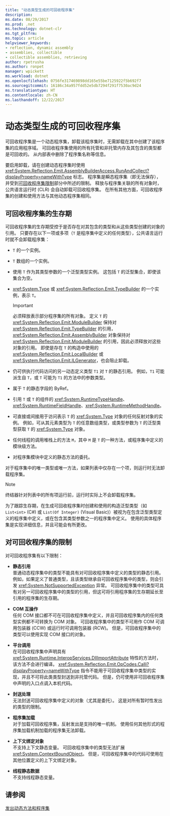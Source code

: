 ```yaml
---
title: "动态类型生成的可回收程序集"
description: 
ms.date: 08/29/2017
ms.prod: .net
ms.technology: dotnet-clr
ms.tgt_pltfrm: 
ms.topic: article
helpviewer_keywords:
- reflection, dynamic assembly
- assemblies, collectible
- collectible assemblies, retrieving
author: rpetrusha
ms.author: ronpet
manager: wpickett
ms.workload: dotnet
ms.openlocfilehash: 0756fe317469898dd165e55be7125922f5b692f7
ms.sourcegitcommit: 16186c34a957fdd52e5db7294f291f7530ac9d24
ms.translationtype: HT
ms.contentlocale: zh-CN
ms.lasthandoff: 12/22/2017
---
```

# <a name="collectible-assemblies-for-dynamic-type-generation"></a>动态类型生成的可回收程序集

可回收程序集是一个动态程序集，卸载该程序集时，无需卸载在其中创建了该程序集的应用程序域。 可回收程序集使用的所有托管和非托管内存及其包含的类型都是可回收的。 从内部表中删除了程序集名称等信息。

要启用卸载，请在创建动态程序集时使用 <xref:System.Reflection.Emit.AssemblyBuilderAccess.RunAndCollect?displayProperty=nameWithType> 标志。 程序集是瞬态程序集（即无法保存），并受到[可回收程序集限制](#restrictions-on-collectible-assemblies)部分中所述的限制。 释放与程序集关联的所有对象时，公共语言运行时 (CLR) 会自动卸载可回收程序集。 在所有其他方面，可回收程序集的创建和使用方法与其他动态程序集相同。

## <a name="lifetime-of-collectible-assemblies"></a>可回收程序集的生存期

可回收程序集的生存期受控于是否存在对其包含的类型和从这些类型创建的对象的引用。 只要存在以下一项或多项（`T` 是程序集中定义的任何类型），公共语言运行时就不会卸载程序集： 

- `T` 的一个实例。

- `T` 数组的一个实例。
 
- 使用 `T` 作为其类型参数的一个泛型类型实例。 这包括 `T` 的泛型集合，即使该集合为空。

- <xref:System.Type> 或 <xref:System.Reflection.Emit.TypeBuilder> 的一个实例，表示 `T`。 

   > [!IMPORTANT]
   > 必须释放表示部分程序集的所有对象。 定义 `T` 的 <xref:System.Reflection.Emit.ModuleBuilder> 保持对 <xref:System.Reflection.Emit.TypeBuilder> 的引用，<xref:System.Reflection.Emit.AssemblyBuilder> 对象保持对 <xref:System.Reflection.Emit.ModuleBuilder> 的引用，因此必须释放对这些对象的引用。 即使是存在 `T` 的构造中使用的 <xref:System.Reflection.Emit.LocalBuilder> 或 <xref:System.Reflection.Emit.ILGenerator>，也会阻止卸载。

- 仍可供执行代码访问的另一动态定义类型 `T1` 对 `T` 的静态引用。 例如，`T1` 可能派生自 `T`，或 `T` 可能为 `T1` 的方法中的参数类型。
 
- 属于 `T` 的静态字段的 ByRef。

- 引用 `T` 或 `T` 的组件的 <xref:System.RuntimeTypeHandle>、<xref:System.RuntimeFieldHandle>、<xref:System.RuntimeMethodHandle>。

- 可直接或间接用于访问表示 `T` 的 <xref:System.Type> 对象的任何反射对象的实例。 例如，可从其元素类型为 `T` 的任意数组类型，或类型参数为 `T` 的泛型类型获取 `T` 的 <xref:System.Type> 对象。 

- 任何线程的调用堆栈上的方法 `M`，其中 `M` 是 `T` 的一种方法，或程序集中定义的模块级方法。

- 对程序集模块中定义的静态方法的委托。

对于程序集中的唯一类型或唯一方法，如果列表中仅存在一个项，则运行时无法卸载程序集。

> [!NOTE]
> 终结器针对列表中的所有项运行前，运行时实际上不会卸载程序集。

为了跟踪生存期，在生成可回收程序集时创建和使用的构造泛型类型（如 `List<int>` (C#) 或 `List(Of Integer)` (Visual Basic)）被视为在包含泛型类型定义的程序集中定义，或在包含其类型参数之一的程序集中定义。 使用的具体程序集是实现详细信息，并且可能会有所更改。
 
## <a name="restrictions-on-collectible-assemblies"></a>对可回收程序集的限制

对可回收程序集有以下限制： 

- **静态引用**   
  普通动态程序集中的类型不能具有对可回收程序集中定义的类型的静态引用。 例如，如果定义了普通类型，且该类型继承自可回收程序集中的类型，则会引发 <xref:System.NotSupportedException> 异常。 可回收程序集中的类型可具有对另一可回收程序集中的类型的引用，但这可将引用程序集的生存期延长至引用的程序集的生存期。

- **COM 互操作**   
   任何 COM 接口都不可在可回收程序集中定义，并且可回收程序集内的任何类型实例都不可转换为 COM 对象。 可回收程序集中的类型不可用作 COM 可调用包装器 (CCW) 或运行时可调用包装器 (RCW)。 但是，可回收程序集中的类型可以使用实现 COM 接口的对象。

- **平台调用**   
   在可回收程序集中声明具有 <xref:System.Runtime.InteropServices.DllImportAttribute> 特性的方法时，该方法不会进行编译。 <xref:System.Reflection.Emit.OpCodes.Calli?displayProperty=nameWithType> 指令不能用于可回收程序集中类型的实现，并且不可将此类类型封送到非托管代码。 但是，仍可使用非可回收程序集中声明的入口点调入本机代码。
 
- **封送处理**   
   无法封送可回收程序集中定义的对象（尤其是委托）。 这是对所有暂时性发出的类型的限制。

- **程序集加载**   
   对于加载可回收程序集，反射发出是支持的唯一机制。 使用任何其他形式的程序集加载机制加载的程序集无法卸载。
 
- **上下文绑定对象**    
   不支持上下文静态变量。 可回收程序集中的类型无法扩展 <xref:System.ContextBoundObject>。 但是，可回收程序集中的代码可使用在其他位置定义的上下文绑定对象。

- **线程静态数据**       
   不支持线程静态变量。

## <a name="see-also"></a>请参阅

[发出动态方法和程序集](emitting-dynamic-methods-and-assemblies.md)
